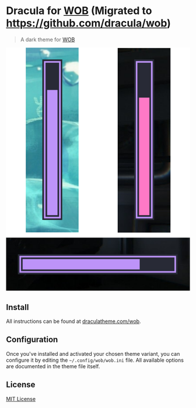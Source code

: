 # Dracula for [WOB](https://github.com/francma/wob) (Migrated to https://github.com/dracula/wob)

> A dark theme for [WOB](https://github.com/francma/wob)

![Screenshot](./screenshot.png)

## Install
All instructions can be found at [draculatheme.com/wob](https://draculatheme.com/wob).

## Configuration
Once you've installed and activated your chosen theme variant, you can configure it by editing the `~/.config/wob/wob.ini` file.
All available options are documented in the theme file itself.

## License
[MIT License](./LICENSE)




